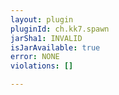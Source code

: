 ```yaml
---
layout: plugin
pluginId: ch.kk7.spawn
jarSha1: INVALID
isJarAvailable: true
error: NONE
violations: []

---
```

